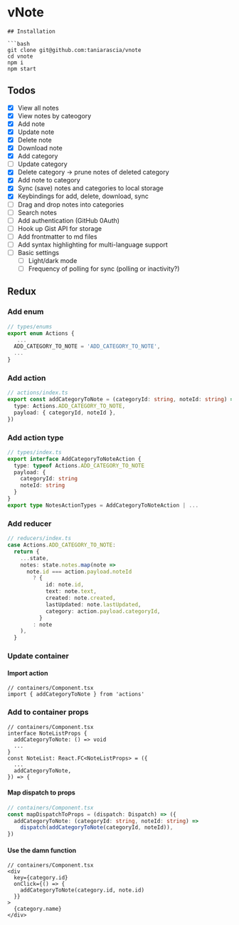 # vNote

```
## Installation

```bash
git clone git@github.com:taniarascia/vnote
cd vnote
npm i
npm start
```

## Todos

- [x] View all notes
- [x] View notes by cateogory
- [x] Add note
- [x] Update note
- [x] Delete note
- [x] Download note
- [x] Add category
- [ ] Update category
- [x] Delete category -> prune notes of deleted category
- [x] Add note to category
- [x] Sync (save) notes and categories to local storage
- [x] Keybindings for add, delete, download, sync
- [ ] Drag and drop notes into categories
- [ ] Search notes
- [ ] Add authentication (GitHub 0Auth)
- [ ] Hook up Gist API for storage
- [ ] Add frontmatter to md files
- [ ] Add syntax highlighting for multi-language support
- [ ] Basic settings
  - [ ] Light/dark mode
  - [ ] Frequency of polling for sync (polling or inactivity?)

## Redux

### Add enum

```ts
// types/enums
export enum Actions {
   ...
  ADD_CATEGORY_TO_NOTE = 'ADD_CATEGORY_TO_NOTE',
  ...
}
```

### Add action

```ts
// actions/index.ts
export const addCategoryToNote = (categoryId: string, noteId: string) => ({
  type: Actions.ADD_CATEGORY_TO_NOTE,
  payload: { categoryId, noteId },
})
```

### Add action type

```ts
// types/index.ts
export interface AddCategoryToNoteAction {
  type: typeof Actions.ADD_CATEGORY_TO_NOTE
  payload: {
    categoryId: string
    noteId: string
  }
}
export type NotesActionTypes = AddCategoryToNoteAction | ...
```
### Add reducer
```ts
// reducers/index.ts
case Actions.ADD_CATEGORY_TO_NOTE:
  return {
    ...state,
    notes: state.notes.map(note =>
      note.id === action.payload.noteId
        ? {
            id: note.id,
            text: note.text,
            created: note.created,
            lastUpdated: note.lastUpdated,
            category: action.payload.categoryId,
          }
        : note
    ),
  }
```

### Update container

#### Import action

```tsx
// containers/Component.tsx
import { addCategoryToNote } from 'actions'
```

### Add to container props

```tsx
// containers/Component.tsx
interface NoteListProps {
  addCategoryToNote: () => void
  ...
}
const NoteList: React.FC<NoteListProps> = ({
  ...
  addCategoryToNote,
}) => {
```

#### Map dispatch to props

```ts
// containers/Component.tsx
const mapDispatchToProps = (dispatch: Dispatch) => ({
  addCategoryToNote: (categoryId: string, noteId: string) =>
    dispatch(addCategoryToNote(categoryId, noteId)),
})
```

#### Use the damn function

```tsx
// containers/Component.tsx
<div
  key={category.id}
  onClick={() => {
    addCategoryToNote(category.id, note.id)
  }}
>
  {category.name}
</div>
```